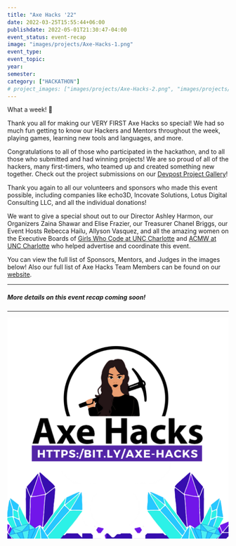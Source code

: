 ```yaml
---
title: "Axe Hacks '22"
date: 2022-03-25T15:55:44+06:00
publishdate: 2022-05-01T21:30:47-04:00
event_status: event-recap
image: "images/projects/Axe-Hacks-1.png"
event_type:
event_topic:
year: 
semester: 
category: ["HACKATHON"]
# project_images: ["images/projects/Axe-Hacks-2.png", "images/projects/Axe-Hacks-3.png"]
---
```


What a week! 🎉

Thank you all for making our VERY FIRST Axe Hacks so special! We had so much fun getting to know our Hackers and Mentors throughout the week, playing games, learning new tools and languages, and more.

Congratulations to all of those who participated in the hackathon, and to all those who submitted and had winning projects! We are so proud of all of the hackers, many first-timers, who teamed up and created something new together. Check out the project submissions on our [Devpost Project Gallery](https://lnkd.in/db5SMS2G)!

Thank you again to all our volunteers and sponsors who made this event possible, including companies like echo3D, Incovate Solutions, Lotus Digital Consulting LLC, and all the individual donations!

We want to give a special shout out to our Director Ashley Harmon, our Organizers Zaina Shawar and Elise Frazier, our Treasurer Chanel Briggs, our Event Hosts Rebecca Hailu, Allyson Vasquez, and all the amazing women on the Executive Boards of [Girls Who Code at UNC Charlotte](https://www.instagram.com/girlswhocode_uncc/) and [ACMW at UNC Charlotte](https://www.instagram.com/acmw_uncc/) who helped advertise and coordinate this event.

You can view the full list of Sponsors, Mentors, and Judges in the images below! Also our full list of Axe Hacks Team Members can be found on our [website](https://bit.ly/axe-hacks).

---
##### More details on this event recap coming soon!
---

![Axe Hacks](../../images/projects/Axe-Hacks-1.png)